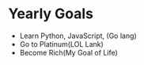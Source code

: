 # Yearly Goals

- Learn Python, JavaScript, (Go lang)
- Go to Platinum(LOL Lank)
- Become Rich(My Goal of Life)
